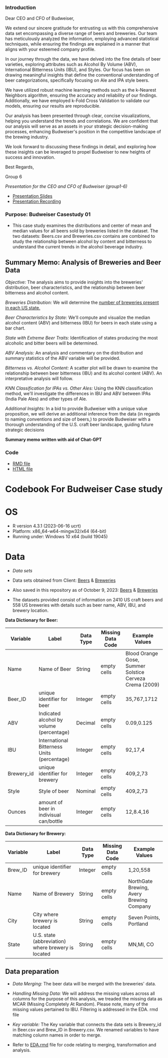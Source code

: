 ### Introduction

Dear CEO and CFO of Budweiser,

We extend our sincere gratitude for entrusting us with this comprehensive data set encompassing a diverse range of beers and breweries. Our team has meticulously analyzed the information, employing advanced statistical techniques, while ensuring the findings are explained in a manner that aligns with your esteemed company profile.

In our journey through the data, we have delved into the fine details of beer varieties, exploring attributes such as Alcohol By Volume (ABV), International Bitterness Units (IBU), and Styles. Our focus has been on drawing meaningful insights that define the conventional understanding of beer categorizations, specifically focusing on Ale and IPA style beers.

We have utilized robust machine learning methods such as the k-Nearest Neighbors algorithm, ensuring the accuracy and reliability of our findings. Additionally, we have employed k-Fold Cross Validation to validate our models, ensuring our results are reproducible.

Our analysis has been presented through clear, concise visualizations, helping you understand the trends and correlations. We are confident that our analysis will serve as an assets in your strategic decision-making processes, enhancing Budweiser's position in the competitive landscape of the brewing industry.

We look forward to discussing these findings in detail, and exploring how these insights can be leveraged to propel Budweiser to new heights of success and innovation.

Best Regards,

Group 6

*Presentation for the CEO and CFO of Budweiser (group1-6)*
- [Presentation Slides](https://github.com/jjsmu/group16/blob/main/Group_6_Budweiser_Casestudy_01.pdf)
- [Presentation Recording](https://smu.zoom.us/rec/share/r9-9Y3vzjyNYPyWkb0vkyWsP19tHeI7tMli1XtIW6XjIHpj6nZBq2PemOKPACtgl.QlkdbGwch0Q6zC9N)
  
### Purpose: Budweiser Casestudy 01 
- This case study examines the distributions and center of mean and median values for all beers sold by breweries listed in the dataset. The two datasets: Beers.csv and Breweries.csv contains  are combined to study the relationship between alcohol by content and bitterness to understand the current trends in the alcohol beverage industry.  

## Summary Memo: Analysis of Breweries and Beer Data
*Objective:* The analysis aims to provide insights into the breweries' distribution, beer characteristics, and the relationship between beer bitterness and alcohol content.

*Breweries Distribution:* We will determine the [number of breweries present in each US state.](https://github.com/jjsmu/group16/blob/main/state_counts.csv)

*Beer Characteristics by State:* We'll compute and visualize the median alcohol content (ABV) and bitterness (IBU) for beers in each state using a bar chart.

*State with Extreme Beer Traits:* Identification of states producing the most alcoholic and bitter beers will be determined.

*ABV Analysis:* An analysis and commentary on the distribution and summary statistics of the ABV variable will be provided.

*Bitterness vs. Alcohol Content:* A scatter plot will be drawn to examine the relationship between beer bitterness (IBU) and its alcohol content (ABV). An interpretative analysis will follow.

*KNN Classification for IPAs vs. Other Ales:* Using the KNN classification method, we'll investigate the differences in IBU and ABV between IPAs (India Pale Ales) and other types of Ale. 

*Additional Insights:* In a bid to provide Budweiser with a unique value proposition, we will derive an additional inference from the data (in regards to naming conventions and size of beers,) to provide Budweiser with a thorough understanding of the U.S. craft beer landscape, guiding future strategic decisions

**Summary memo written with aid of Chat-GPT** 

### Code
- [RMD file](https://github.com/jjsmu/group16/blob/main/EDA.rmd)
- [HTML file](https://github.com/jjsmu/group16/blob/main/EDA.html)
# Codebook For Budweiser Case study

# OS
- R version 4.3.1 (2023-06-16 ucrt)
- Platform: x86_64-w64-mingw32/x64 (64-bit)
- Running under: Windows 10 x64 (build 19045)

# Data
- *Data sets* 
- Data sets obtained from Client:
[Beers](https://github.com/BivinSadler/MSDS_6306_Doing-Data-Science/blob/Master/Unit%208%20and%209%20Case%20Study%201/Beers.csv) 
& 
[Breweries](https://github.com/BivinSadler/MSDS_6306_Doing-Data-Science/blob/Master/Unit%208%20and%209%20Case%20Study%201/Breweries.csv)

-  Also saved in this repository as of October 9, 2023:
[Beers](https://github.com/jjsmu/group16/blob/main/Beers.csv) & 
[Breweries](https://github.com/jjsmu/group16/blob/main/Breweries.csv)

-  The datasets provided consist of information on 2410 US craft beers and 558 US breweries with details such as beer name, ABV, IBU, and brewery location. 


**Data Dictionary for Beer:**

| Variable   | Label                                       | Data Type | Missing Data Code | Example Values                                          |
|---------------|---------------|---------------|---------------|---------------|
| Name       | Name of Beer                                | String    | empty cells       | Blood Orange Gose, Summer Solstice Cerveza Crema (2009) |
| Beer_ID    | unique identifier for beer                  | Integer   | empty cells       | 35,767,1712                                             |
| ABV        | Indicated alcohol by volume (percentage)    | Decimal   | empty cells       | 0.09,0.125                                              |
| IBU        | International Bitterness Units (percentage) | Integer   | empty cells       | 92,17,4                                                 |
| Brewery_id | unique identifier for brewery               | Integer   | empty cells       | 409,2,73                                                |
| Style      | Style of beer                               | Nominal   | empty cells       | 409,2,73                                                |
| Ounces     | amount of beer in indivisual can/bottle     | Integer   | empty cells       | 12,8.4,16                                               |

**Data Dictionary for Brewery:**

| Variable | Label                                              | Data Type | Missing Data Code | Example Values                           |
|---------------|---------------|---------------|---------------|---------------|
| Brew_ID  | unique identifier for brewery                      | Integer   | empty cells       | 1,20,558                                 |
| Name     | Name of Brewery                                    | String    | empty cells       | NorthGate Brewing, Avery Brewing Company |
| City     | City where brewery is located                      | String    | empty cells       | Seven Points, Portland                   |
| State    | U.S. state (abbreviation) where brewery is located | String    | empty cells       | MN,MI, CO                                |

## Data preparation

-  *Data Merging:* The beer data will be merged with the breweries' data. 

-  *Handling Missing Data:* We will address the missing values across all columns for the purpose of this analysis, we treaded the missing data as MCAR (Missing Completely At Random). Please note, many of the missing values pertained to IBU. Filtering is addressed in the EDA. rmd file

- *Key variable:* The Key variable that connects the data sets is Brewery_id in Beer.csv and Brew_ID in Brewery.csv. We renamed variables to have matching column names in order to merge.

- Refer to [EDA.rmd](https://github.com/jjsmu/group16/blob/main/EDA.rmd) file for code relating to merging, transformation and analysis. 
